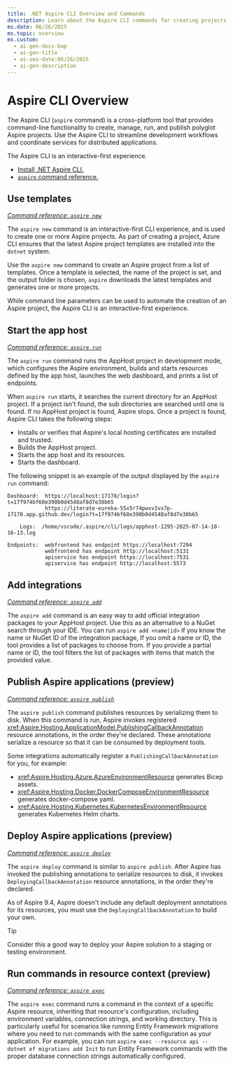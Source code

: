 ```yaml
---
title: .NET Aspire CLI Overview and Commands
description: Learn about the Aspire CLI commands for creating projects, running an app host, and adding integrations. Get started with command-line tools to build and manage distributed applications efficiently.
ms.date: 06/26/2025
ms.topic: overview
ms.custom:
  - ai-gen-docs-bap
  - ai-gen-title
  - ai-seo-date:06/26/2025
  - ai-gen-description
---
```


# Aspire CLI Overview

The Aspire CLI (`aspire` command) is a cross-platform tool that provides command-line functionality to create, manage, run, and publish polyglot Aspire projects. Use the Aspire CLI to streamline development workflows and coordinate services for distributed applications.

The Aspire CLI is an interactive-first experience.

- [Install .NET Aspire CLI.](install.md)
- [`aspire` command reference.](../cli-reference/aspire.md)

## Use templates

[_Command reference: `aspire new`_](../cli-reference/aspire-new.md)

The `aspire new` command is an interactive-first CLI experience, and is used to create one or more Aspire projects. As part of creating a project, Azure CLI ensures that the latest Aspire project templates are installed into the `dotnet` system.

<!-- Add asciinema here -->

Use the `aspire new` command to create an Aspire project from a list of templates. Once a template is selected, the name of the project is set, and the output folder is chosen, `aspire` downloads the latest templates and generates one or more projects.

While command line parameters can be used to automate the creation of an Aspire project, the Aspire CLI is an interactive-first experience.

## Start the app host

[_Command reference: `aspire run`_](../cli-reference/aspire-run.md)

The `aspire run` command runs the AppHost project in development mode, which configures the Aspire environment, builds and starts resources defined by the app host, launches the web dashboard, and prints a list of endpoints.

When `aspire run` starts, it searches the current directory for an AppHost project. If a project isn't found, the sub directories are searched until one is found. If no AppHost project is found, Aspire stops. Once a project is found, Aspire CLI takes the following steps:

- Installs or verifies that Aspire's local hosting certificates are installed and trusted.
- Builds the AppHost project.
- Starts the app host and its resources.
- Starts the dashboard.

The following snippet is an example of the output displayed by the `aspire run` command:

```Aspire CLI
Dashboard:  https://localhost:17178/login?t=17f974bf68e390b0d4548af8d7e38b65                                         
            https://literate-eureka-55x5r74pwxv2vx7p-17178.app.github.dev/login?t=17f974bf68e390b0d4548af8d7e38b65   
                                                                                                                    
    Logs:  /home/vscode/.aspire/cli/logs/apphost-1295-2025-07-14-18-16-13.log                                       
                                                              
Endpoints:  webfrontend has endpoint https://localhost:7294   
            webfrontend has endpoint http://localhost:5131   
            apiservice has endpoint https://localhost:7531   
            apiservice has endpoint http://localhost:5573   
```

## Add integrations

[_Command reference: `aspire add`_](../cli-reference/aspire-add.md)

The `aspire add` command is an easy way to add official integration packages to your AppHost project. Use this as an alternative to a NuGet search through your IDE. You can run `aspire add <name|id>` if you know the name or NuGet ID of the integration package, If you omit a name or ID, the tool provides a list of packages to choose from. If you provide a partial name or ID, the tool filters the list of packages with items that match the provided value.

<!-- Add asciinema here -->

## Publish Aspire applications (preview)

[_Command reference: `aspire publish`_](../cli-reference/aspire-publish.md)

The `aspire publish` command publishes resources by serializing them to disk. When this command is run, Aspire invokes registered <xref:Aspire.Hosting.ApplicationModel.PublishingCallbackAnnotation> resource annotations, in the order they're declared. These annotations serialize a resource so that it can be consumed by deployment tools.

Some integrations automatically register a `PublishingCallbackAnnotation` for you, for example:

- <xref:Aspire.Hosting.Azure.AzureEnvironmentResource> generates Bicep assets.
- <xref:Aspire.Hosting.Docker.DockerComposeEnvironmentResource> generates docker-compose yaml.
- <xref:Aspire.Hosting.Kubernetes.KubernetesEnvironmentResource> generates Kubernetes Helm charts.

## Deploy Aspire applications (preview)

[_Command reference: `aspire deploy`_](../cli-reference/aspire-deploy.md)

The `aspire deploy` command is similar to `aspire publish`. After Aspire has invoked the publishing annotations to serialize resources to disk, it invokes `DeployingCallbackAnnotation` resource annotations, in the order they're declared.

As of Aspire 9.4, Aspire doesn't include any default deployment annotations for its resources, you must use the `DeployingCallbackAnnotation` to build your own.

> [!TIP]
> Consider this a good way to deploy your Aspire solution to a staging or testing environment.

## Run commands in resource context (preview)

[_Command reference: `aspire exec`_](../cli-reference/aspire-exec.md)

The `aspire exec` command runs a command in the context of a specific Aspire resource, inheriting that resource's configuration, including environment variables, connection strings, and working directory. This is particularly useful for scenarios like running Entity Framework migrations where you need to run commands with the same configuration as your application. For example, you can run `aspire exec --resource api -- dotnet ef migrations add Init` to run Entity Framework commands with the proper database connection strings automatically configured.
